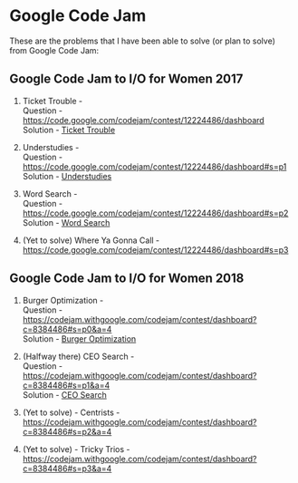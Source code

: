 # Google Code Jam
These are the problems that I have been able to solve (or plan to solve) from Google Code Jam: 

## Google Code Jam to I/O for Women 2017
1. Ticket Trouble -  
   Question - https://code.google.com/codejam/contest/12224486/dashboard  
   Solution - [Ticket Trouble](Ticket%20Trouble/TicketTrouble.java)  
   
2. Understudies -  
   Question - https://code.google.com/codejam/contest/12224486/dashboard#s=p1  
   Solution - [Understudies](Understudies/Understudies.java)  
   
3. Word Search -  
   Question - https://code.google.com/codejam/contest/12224486/dashboard#s=p2  
   Solution - [Word Search](Word%20Search/WordSearch.java)  
   
4. (Yet to solve) Where Ya Gonna Call - https://code.google.com/codejam/contest/12224486/dashboard#s=p3

## Google Code Jam to I/O for Women 2018
1. Burger Optimization -  
   Question - https://codejam.withgoogle.com/codejam/contest/dashboard?c=8384486#s=p0&a=4  
   Solution - [Burger Optimization](Burger%20Optimization/BurgerOptimization.java)
    
2. (Halfway there) CEO Search -  
   Question - https://codejam.withgoogle.com/codejam/contest/dashboard?c=8384486#s=p1&a=4  
   Solution - [CEO Search](CEO%20Search/CEOSearch.java)  
   
3. (Yet to solve) - Centrists - https://codejam.withgoogle.com/codejam/contest/dashboard?c=8384486#s=p2&a=4
4. (Yet to solve) - Tricky Trios - https://codejam.withgoogle.com/codejam/contest/dashboard?c=8384486#s=p3&a=4
